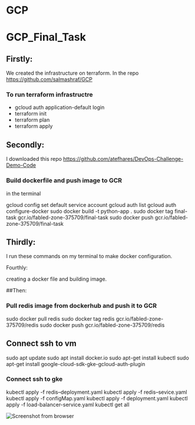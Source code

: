 # GCP
# GCP_Final_Task

##  Firstly: 

We created the infrastructure on terraform.
 In the repo  https://github.com/salmashraf/GCP

### To run terraform infrastructre 
- gcloud auth application-default login
- terraform init
- terraform plan
- terraform apply
## Secondly: 
I downloaded this repo https://github.com/atefhares/DevOps-Challenge-Demo-Code 

### Build dockerfile and push image to GCR 
in the terminal 

 gcloud config set default service account
 gcloud auth list
 gcloud auth configure-docker
 sudo docker build -t python-app .
 sudo docker tag final-task gcr.io/fabled-zone-375709/final-task
 sudo docker push gcr.io/fabled-zone-375709/final-task

## Thirdly:

I run these commands on my terminal to make docker configuration.

Fourthly: 

creating a docker file and building image.

##Then:

### Pull redis image from dockerhub and push it to GCR

 sudo docker pull redis
 sudo docker tag redis gcr.io/fabled-zone-375709/redis
 sudo docker push gcr.io/fabled-zone-375709/redis
 
## Connect ssh to vm 

  sudo apt update
  sudo apt install docker.io
  sudo apt-get install kubectl
  sudo apt-get install google-cloud-sdk-gke-gcloud-auth-plugin


### Connect ssh to gke 

kubectl apply -f redis–deployment.yaml
kubectl apply -f redis–sevice.yaml
kubectl apply -f configMap.yaml
kubectl apply -f deployment.yaml
kubectl apply -f load-balancer-service.yaml
kubectl get all

![Screenshot from browser](https://user-images.githubusercontent.com/119735396/218252505-b101e4a5-9517-4c8a-9a1a-54645c2b6c24.png)



